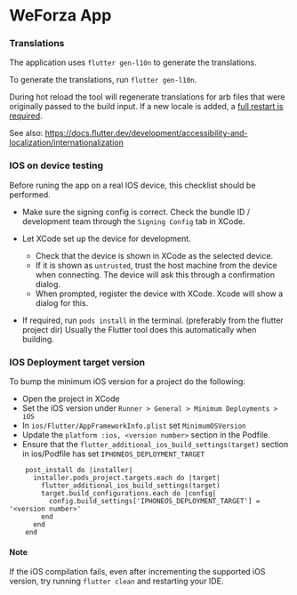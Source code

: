 # WeForza App

### Translations

The application uses `flutter gen-l10n` to generate the translations.

To generate the translations, run `flutter gen-l10n`.

During hot reload the tool will regenerate translations
for arb files that were originally passed to the build input.
If a new locale is added, a [full restart is required](https://github.com/flutter/flutter/issues/58183).

See also: https://docs.flutter.dev/development/accessibility-and-localization/internationalization

### IOS on device testing

Before runing the app on a real IOS device, this checklist should be performed.

- Make sure the signing config is correct.
  Check the bundle ID / development team through the `Signing Config` tab in XCode.

- Let XCode set up the device for development.
  * Check that the device is shown in XCode as the selected device.
  * If it is shown as `untrusted`, trust the host machine from the device when connecting.
    The device will ask this through a confirmation dialog.
  * When prompted, register the device with XCode. Xcode will show a dialog for this.

- If required, run `pods install` in the terminal. (preferably from the flutter project dir)
  Usually the Flutter tool does this automatically when building.

### IOS Deployment target version

To bump the minimum iOS version for a project do the following:
- Open the project in XCode
- Set the iOS version under `Runner > General > Minimum Deployments > iOS`
- In `ios/Flutter/AppFrameworkInfo.plist` set `MinimumOSVersion`
- Update the `platform :ios, <version number>` section in the Podfile.
- Ensure that the `flutter_additional_ios_build_settings(target)` section in ios/Podfile has set `IPHONEOS_DEPLOYMENT_TARGET`
```
    post_install do |installer|
      installer.pods_project.targets.each do |target|
        flutter_additional_ios_build_settings(target)
        target.build_configurations.each do |config|
          config.build_settings['IPHONEOS_DEPLOYMENT_TARGET'] = '<version number>'
        end
      end
    end
```

#### Note

If the iOS compilation fails, even after incrementing the supported iOS version, try running `flutter clean` and restarting your IDE.
